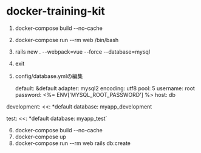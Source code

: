 # docker-training-kit

1. docker-compose build --no-cache
2. docker-compose run --rm web /bin/bash
3. rails new . --webpack=vue --force --database=mysql
4. exit
5. config/database.ymlの編集

    default: &default
      adapter: mysql2
      encoding: utf8
      pool: 5
      username: root
      password: <%= ENV['MYSQL_ROOT_PASSWORD'] %>
      host: db

development:
  <<: *default
  database: myapp_development

test:
  <<: *default
  database: myapp_test`

6. docker-compose build --no-cache
7. docker-compose up
8. docker-compose run --rm web rails db:create
